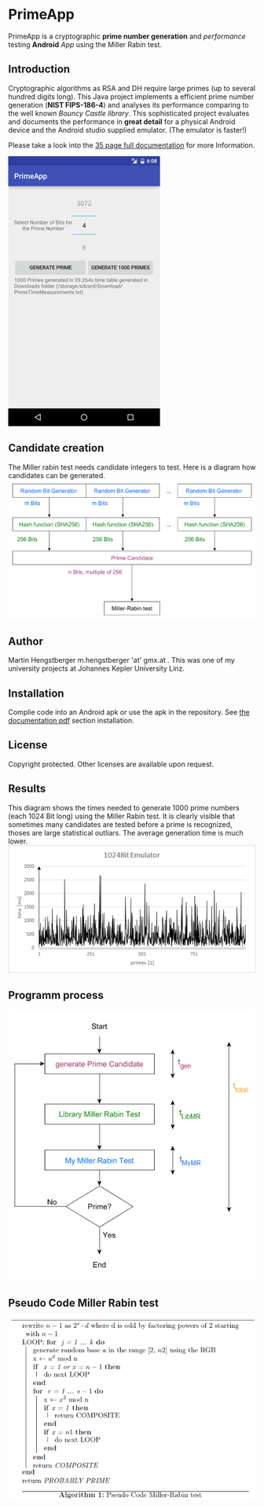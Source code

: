 # PrimeApp
PrimeApp is a cryptographic **prime number generation** and _performance_ testing **Android** *App* using the Miller Rabin test.
## Introduction
Cryptographic algorithms as RSA and DH require large primes (up to several hundred digits long). This Java project implements a efficient prime number generation (**NIST FIPS-186-4**) and analyses its performance comparing to the well known _Bouncy Castle library_. This sophisticated project evaluates and documents the performance in **great detail** for a physical Android device and the Android studio supplied emulator. (The emulator is faster!)

Please take a look into the [35 page full documentation](https://github.com/hengxti/PrimeApp/blob/master/Prime_Generation_v2_Documentation.pdf) for more Information.

![Screenshot](https://github.com/hengxti/PrimeApp/blob/master/Screenshot_20160827-200837.png)

## Candidate creation
The Miller rabin test needs candidate integers to test. Here is a diagram how candidates can be generated.
![diagramm](https://github.com/hengxti/PrimeApp/blob/master/generation.png)

## Author
Martin Hengstberger m.hengstberger 'at' gmx.at . This was one of my university projects at Johannes Kepler University Linz.

## Installation 
Complie code into an Android apk or use the apk in the repository. See [the documentation pdf](https://github.com/hengxti/PrimeApp/blob/master/Prime_Generation_v2_Documentation.pdf) section installation.

## License 
Copyright protected. Other licenses are available upon request.

## Results
This diagram shows the times needed to generate 1000 prime numbers (each 1024 Bit long) using the Miller Rabin test. It is clearly visible that sometimes many candidates are tested before a prime is recognized, thoses are large statistical outliars. The average generation time is much lower. 
![results](https://github.com/hengxti/PrimeApp/blob/master/1024bitdata.png)

## Programm process
![process](https://github.com/hengxti/PrimeApp/blob/master/process.png)

## Pseudo Code Miller Rabin test
![peseudocode](https://github.com/hengxti/PrimeApp/blob/master/pseudocode.png)

